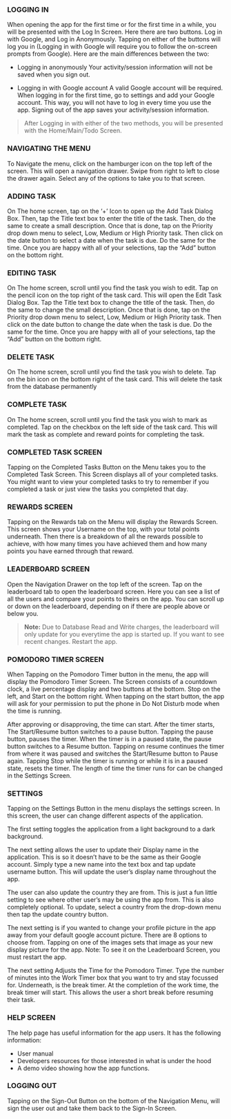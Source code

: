 ### LOGGING IN

When opening the app for the first time or for the first time in a while, you will be presented with the Log In Screen. Here there are two buttons. Log in with Google, and Log in Anonymously. Tapping on either of the buttons will log you in (Logging in with Google will require you to follow the on-screen prompts from Google). Here are the main differences between the two:

 - Logging in anonymously
Your activity/session information will not be saved when you sign out.

 - Logging in with Google account
A valid Google account will be required.
When logging in for the first time, go to settings and add your Google account. This way, you will not have to log in every time you use the app.
Signing out of the app saves your activity/session information.

> After Logging in with either of the two methods, you will be presented with the Home/Main/Todo Screen.


### NAVIGATING THE MENU

 To Navigate the menu, click on the hamburger icon on the top left of the screen. This will open a navigation drawer. Swipe from right to left to close the drawer again. Select any of the options to take you to that screen. 


### ADDING TASK

On The home screen, tap on the ‘+’ Icon to open up the Add Task Dialog Box. Then, tap the Title text box to enter the title of the task. Then, do the same to create a small description. Once that is done, tap on the Priority drop down menu to select, Low, Medium or High Priority task. Then click on the date button to select a date when the task is due. Do the same for the time. Once you are happy with all of your selections, tap the “Add” button on the bottom right.


### EDITING TASK

On The home screen, scroll until you find the task you wish to edit. Tap on the pencil icon on the top right of the task card. This will open the Edit Task Dialog Box. Tap the Title text box to change the title of the task. Then, do the same to change the small description. Once that is done, tap on the Priority drop down menu to select, Low, Medium or High Priority task. Then click on the date button to change the date when the task is due. Do the same for the time. Once you are happy with all of your selections, tap the “Add” button on the bottom right. 


### DELETE TASK

On The home screen, scroll until you find the task you wish to delete. Tap on the bin icon on the bottom right of the task card. This will delete the task from the database permanently 


### COMPLETE TASK

On The home screen, scroll until you find the task you wish to mark as completed. Tap on the checkbox on the left side of the task card. This will mark the task as complete and reward points for completing the task. 


### COMPLETED TASK SCREEN

Tapping on the Completed Tasks Button on the Menu takes you to the Completed Task Screen. This Screen displays all of your completed tasks. You might want to view your completed tasks to try to remember if you completed a task or just view the tasks you completed that day.


### REWARDS SCREEN

Tapping on the Rewards tab on the Menu will display the Rewards Screen. This screen shows your Username on the top, with your total points underneath. Then there is a breakdown of all the rewards possible to achieve, with how many times you have achieved them and how many points you have earned through that reward.


### LEADERBOARD SCREEN

Open the Navigation Drawer on the top left of the screen. Tap on the leaderboard tab to open the leaderboard screen. Here you can see a list of all the users and compare your points to theirs on the app. You can scroll up or down on the leaderboard, depending on if there are people above or below you.

> **Note:** Due to Database Read and Write charges, the leaderboard will only update for you everytime the app is started up. If you want to see recent changes. Restart the app. 


### POMODORO TIMER SCREEN

When Tapping on the Pomodoro Timer button in the menu, the app will display the Pomodoro Timer Screen. The Screen consists of a countdown clock, a live percentage display and two buttons at the bottom. Stop on the left, and Start on the bottom right. When tapping on the start button, the app will ask for your permission to put the phone in Do Not Disturb mode when the time is running. 

After approving or disapproving, the time can start. After the timer starts, The Start/Resume button switches to a pause button. Tapping the pause button, pauses the timer. When the timer is in a paused state, the pause button switches to a Resume button. Tapping on resume continues the timer from where it was paused and switches the Start/Resume button to Pause again. Tapping Stop while the timer is running or while it is in a paused state, resets the timer. The length of time the timer runs for can be changed in the Settings Screen.


### SETTINGS

Tapping on the Settings Button in the menu displays the settings screen. In this screen, the user can change different aspects of the application. 

The first setting toggles the application from a light background to a dark background.

The next setting allows the user to update their Display name in the application. This is so it doesn’t have to be the same as their Google account. Simply type a new name into the text box and tap update username button. This will update the user’s display name throughout the app. 

The user can also update the country they are from. This is just a fun little setting to see where other user’s may be using the app from. This is also completely optional. To update, select a country from the drop-down menu then tap the update country button.

The next setting is if you wanted to change your profile picture in the app away from your default google account picture. There are 8 options to choose from. Tapping on one of the images sets that image as your new display picture for the app. Note: To see it on the Leaderboard Screen, you must restart the app.

The next setting Adjusts the Time for the Pomodoro Timer. Type the number of minutes into the Work Timer box that you want to try and stay focussed for. Underneath, is the break timer. At the completion of the work time, the break timer will start. This allows the user a short break before resuming their task.


### HELP SCREEN

The help page has useful information for the app users. It has the following information:

- User manual
- Developers resources for those interested in what is under the hood
- A demo video showing how the app functions.


### LOGGING OUT

Tapping on the Sign-Out Button on the bottom of the Navigation Menu, will sign the user out and take them back to the Sign-In Screen.
